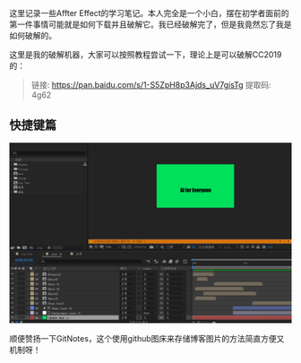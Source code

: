 这里记录一些Affter Effect的学习笔记。本人完全是一个小白，摆在初学者面前的第一件事情可能就是如何下载并且破解它。我已经破解完了，但是我竟然忘了我是如何破解的。

这里是我的破解机器，大家可以按照教程尝试一下，理论上是可以破解CC2019的：

> 链接: https://pan.baidu.com/s/1-S5ZpH8p3Ajds_uV7gisTg 提取码: 4g62


## 快捷键篇

![title](https://raw.githubusercontent.com/jinfagang/public_images/master/gitnotes/2020/02/20/1582205365142-1582205365160.png)

顺便赞扬一下GitNotes，这个使用github图床来存储博客图片的方法简直方便又机制呀！
